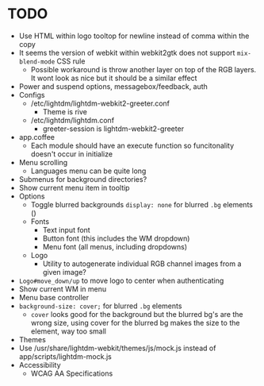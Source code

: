 # TODO

* Use HTML within logo tooltop for newline instead of comma within the copy
* It seems the version of webkit within webkit2gtk does not support `mix-blend-mode` CSS rule
  * Possible workaround is throw another layer on top of the RGB layers. It wont look as nice but
    it should be a similar effect
* Power and suspend options, messagebox/feedback, auth
* Configs
  * /etc/lightdm/lightdm-webkit2-greeter.conf
    * Theme is rive
  * /etc/lightdm/lightdm.conf
    * greeter-session is lightdm-webkit2-greeter
* app.coffee
  * Each module should have an execute function so funcitonality doesn't occur in initialize
* Menu scrolling
  * Languages menu can be quite long
* Submenus for background directories?
* Show current menu item in tooltip
* Options
  * Toggle blurred backgrounds
    `display: none` for blurred `.bg` elements ()
  * Fonts
    * Text input font
    * Button font (this includes the WM dropdown)
    * Menu font (all menus, including dropdowns)
  * Logo
    * Utility to autogenerate individual RGB channel images from a given image?
* `Logo#move_down/up` to move logo to center when authenticating
* Show current WM in menu
* Menu base controller
* `background-size: cover;` for blurred `.bg` elements
  * `cover` looks good for the background but the blurred bg's are the wrong size, using cover
    for the blurred bg makes the size to the element, way too small
* Themes
* Use /usr/share/lightdm-webkit/themes/js/mock.js instead of app/scripts/lightdm-mock.js
* Accessibility
  * WCAG AA Specifications
